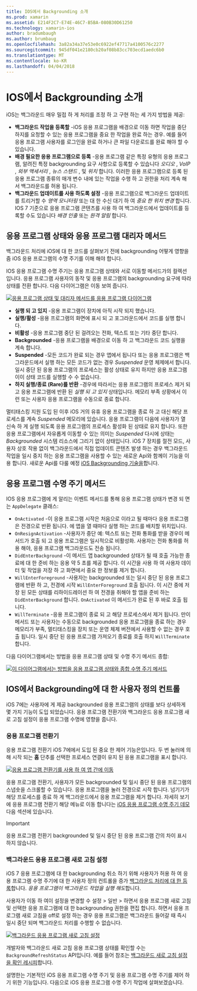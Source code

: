 ```yaml
---
title: IOS에서 Backgrounding 소개
ms.prod: xamarin
ms.assetid: E214F2C7-E74E-46C7-B5BA-080B30D61250
ms.technology: xamarin-ios
author: bradumbaugh
ms.author: brumbaug
ms.openlocfilehash: 3a82a34a37e53e0c6922ef47717a4100576c2277
ms.sourcegitcommit: 945df041e2180cb20af08b83cc703ecd1aedc6b0
ms.translationtype: MT
ms.contentlocale: ko-KR
ms.lasthandoff: 04/04/2018
---
```

# <a name="introduction-to-backgrounding-in-ios"></a>IOS에서 Backgrounding 소개

iOS는 백그라운드 매우 밀접 하 게 처리를 조정 하 고 구현 하는 세 가지 방법을 제공:

-  **백그라운드 작업을 등록할** -iOS 응용 프로그램을 배경으로 이동 하면 작업을 중단 하지를 요청할 수 있는 응용 프로그램을 중요 한 작업을 완료 하는 경우. 예를 들어 응용 프로그램 사용자를 로그인을 완료 하거나 큰 파일 다운로드를 완료 해야 할 수 있습니다.
-  **배경 필요한 응용 프로그램으로 등록** -응용 프로그램 같은 특정 유형의 응용 프로그램, 알려진 특정 backgrounding 요구 사항으로 등록할 수 있습니다 *오디오* , *VoIP* ,  *외부 액세서리* , *뉴스 스탠드* , 및 *위치* 합니다. 이러한 응용 프로그램으로 등록 된 응용 프로그램 종류의 매개 변수 내에 있는 작업을 수행 하 고 권한을 처리 계속 해 서 백그라운드를 허용 됩니다.
-  **백그라운드 업데이트를 사용 하도록 설정** -응용 프로그램으로 백그라운드 업데이트를 트리거할 수 *영역 모니터링* 또는 대 한 수신 대기 하 여 *중요 한 위치 변경* 합니다. IOS 7 기준으로 응용 프로그램 콘텐츠를 사용 하 여 백그라운드에서 업데이트를 등록할 수도 있습니다 *배경 인출* 또는 *원격 알림* 합니다.


## <a name="application-states-and-application-delegate-methods"></a>응용 프로그램 상태와 응용 프로그램 대리자 메서드

백그라운드 처리에 iOS에 대 한 코드를 살펴보기 전에 backgrounding 어떻게 영향을 줌 iOS 응용 프로그램의 수명 주기를 이해 해야 합니다.

IOS 응용 프로그램 수명 주기는 응용 프로그램 상태와 서로 이동할 메서드가의 컬렉션입니다. 응용 프로그램 사용자의 동작 및 응용 프로그램의 backgrounding 요구에 따라 상태를 전환 합니다. 다음 다이어그램은 이동 보여 줍니다.

 [![](introduction-to-backgrounding-in-ios-images/applicationlifecycle-.png "응용 프로그램 상태 및 대리자 메서드를 응용 프로그램 다이어그램")](introduction-to-backgrounding-in-ios-images/applicationlifecycle-.png#lightbox)

-  **실행 되 고 있지** -응용 프로그램이 장치에 아직 시작 되지 했습니다.
-  **실행/활성** -응용 프로그램의 화면에 표시 되 고 포그라운드에서 코드를 실행 합니다.
-  **비활성** -응용 프로그램 중단 된 걸려오는 전화, 텍스트 또는 기타 중단 합니다.
-  **Backgrounded** -응용 프로그램을 배경으로 이동 하 고 백그라운드 코드 실행을 계속 합니다.
-  **Suspended** -모든 코드가 완료 되는 경우 앱에서 됩니다 또는 응용 프로그램은 백그라운드에서 실행 하는 모든 코드가 없는 경우 *Suspended* 운영 체제에서 합니다. 일시 중단 된 응용 프로그램의 프로세스는 활성 상태로 유지 하지만 응용 프로그램이이 상태 코드를 실행할 수 수 없습니다.
-  **하지 실행/종료 (Rare)를 반환** -경우에 따라서는 응용 프로그램의 프로세스 제거 되 고 응용 프로그램에 반환 된 *실행 되 고 있지* 상태입니다. 메모리 부족 상황에서 이런 또는 사용자 응용 프로그램을 수동으로 종료 합니다.


멀티태스킹 지원 도입 된 이후 iOS 거의 유휴 응용 프로그램을 종료 하 고 대신 해당 프로세스를 계속 *Suspended* 메모리에 있습니다. 응용 프로그램이 다음에 사용자가 열 신속 하 게 실행 되도록 응용 프로그램의 프로세스 활성화 된 상태로 유지 합니다. 또한 응용 프로그램에서 자유롭게 이동할 수 있는 의미는 *Suspended* 다시에 상태는 *Backgrounded* 시스템 리소스에 그리기 없이 상태입니다. iOS 7 장치를 절전 모드, 사용자 상호 작용 없이 백그라운드에서 직접 업데이트 콘텐츠 발생 하는 경우 백그라운드 작업을 일시 중지 하는 응용 프로그램을 사용할 수 있는 새로운 Api와 함께이 기능을 이용 합니다. 새로운 Api를 다룰 예정 [iOS Backgrounding 기술을](~/ios/app-fundamentals/backgrounding/ios-backgrounding-techniques/index.md)합니다.

## <a name="application-lifecycle-methods"></a>응용 프로그램 수명 주기 메서드

IOS 응용 프로그램에 게 알리는 이벤트 메서드를 통해 응용 프로그램 상태가 변경 되 면는 `AppDelegate` 클래스:

-  `OnActivated` -이 응용 프로그램 시작은 처음으로 이라고 될 때마다 응용 프로그램은 전경으로 반환 됩니다. 에 앱을 열 때마다 실행 하는 코드를 배치할 위치입니다.
-  `OnResignActivation` -사용자가 중단 예: 텍스트 또는 전화 통화를 받을 경우이 메서드가 호출 되 고 응용 프로그램은 일시적으로 비활성화. 사용자는 전화 통화를 허용 해야, 응용 프로그램 백그라운드도 전송 됩니다.
-  `DidEnterBackground` -이 메서드 앱 backgrounded 상태가 될 때 호출 가능한 종료에 대 한 준비 하는 응용 약 5 초를 제공 합니다. 이 시간을 사용 하 여 사용자 데이터 및 작업을 저장 하 고 화면에서 중요 한 정보를 제거 합니다.
-  `WillEnterForeground` -사용자는 backgrounded 또는 일시 중단 된 응용 프로그램에 반환 하 고, 전경에 시작 `WillEnterForeground` 호출 됩니다. 이 시간 중에 저장 된 모든 상태를 리하이드레이션 하 여 전경을 취해야 할 앱을 준비 하는 `DidEnterBackground` 합니다.  `OnActivated` 이 메서드가 완료 된 후 바로 호출 됩니다.
-  `WillTerminate` -응용 프로그램이 종료 되 고 해당 프로세스에서 제거 됩니다. 만이 메서드 또는 사용자는 수동으로 backgrounded 응용 프로그램을 종료 하는 경우 메모리가 부족, 멀티태스킹을 장치 또는 운영 체제 버전에서 사용할 수 없는 경우 호출 됩니다. 일시 중단 된 응용 프로그램 가져오기 종료를 호출 하지 `WillTerminate` 합니다.


다음 다이어그램에서는 방법을 응용 프로그램 상태 및 수명 주기 메서드 종합:

 [![](introduction-to-backgrounding-in-ios-images/image2.png "이 다이어그램에서는 방법을 응용 프로그램 상태와 종합 수명 주기 메서드")](introduction-to-backgrounding-in-ios-images/image2.png#lightbox)

## <a name="user-controls-for-backgrounding-in-ios"></a>IOS에서 Backgrounding에 대 한 사용자 정의 컨트롤

iOS 7에는 사용자에 게 제공 backgrounded 응용 프로그램의 상태를 보다 상세하게 몇 가지 기능이 도입 되었습니다. 응용 프로그램 전환기와 백그라운드 응용 프로그램 새로 고침 설정이 응용 프로그램 수명에 영향을 줍니다.

### <a name="app-switcher"></a>응용 프로그램 전환기

응용 프로그램 전환기 iOS 7에에서 도입 된 중요 한 제어 기능은입니다. 두 번 눌러에 의해 시작 되는 **홈** 단추를 선택한 프로세스 연결이 유지 된 응용 프로그램을 표시 합니다.

 [![](introduction-to-backgrounding-in-ios-images/app-switcher-.png "응용 프로그램 전환기를 사용 하 여 앱 간에 이동")](introduction-to-backgrounding-in-ios-images/app-switcher-.png#lightbox)

응용 프로그램 전환기, 사용자가 모든 backgrounded 및 일시 중단 된 응용 프로그램의 스냅숏을 스크롤할 수 있습니다. 응용 프로그램을 눌러 전경으로 시작 합니다. 넘기기가 해당 프로세스를 종료 하 게 백그라운드에서 응용 프로그램을 제거 합니다. 자세히 보기에 응용 프로그램 전환기 해당 메뉴로 이동 합니다는 [iOS 응용 프로그램 수명 주기 데모](~/ios/app-fundamentals/backgrounding/application-lifecycle-demo.md) 다음 섹션에 있습니다.

> [!IMPORTANT]
> 응용 프로그램 전환기 backgrounded 및 일시 중단 된 응용 프로그램 간의 차이 표시 하지 않습니다.



### <a name="background-app-refresh-settings"></a>백그라운드 응용 프로그램 새로 고침 설정

iOS 7 응용 프로그램에 대 한 backgrounding 취소 하기 위해 사용자가 허용 하 여 응용 프로그램 수명 주기에 대 한 사용자 정의 컨트롤을 증가 [백그라운드 처리에 대 한 등록](~/ios/app-fundamentals/backgrounding/ios-backgrounding-techniques/registering-applications-to-run-in-background.md)합니다. *응용 프로그램이 백그라운드 작업을 실행 해도*합니다.

사용자가 이동 하 여이 설정을 변경할 수 <span class="uiitem">설정 > 일반 > 하면서 응용 프로그램 새로 고침</span> 및 선택한 응용 프로그램에 대 한 backgrounding 권한을 편집 합니다. 하면서 응용 프로그램 새로 고침을 off로 설정 하는 경우 응용 프로그램은 백그라운드 들어갈 때 즉시 일시 중단 되며 백그라운드 처리를 수행할 수 없습니다.

 [![](introduction-to-backgrounding-in-ios-images/settings-.png "백그라운드 응용 프로그램 새로 고침 설정")](introduction-to-backgrounding-in-ios-images/settings-.png#lightbox)

개발자와 백그라운드 새로 고침 응용 프로그램 상태를 확인할 수는 `BackgroundRefreshStatus` API입니다. 예를 들어 참조는 [백그라운드 새로 고침 설정을 확인 레시피](https://developer.xamarin.com/recipes/ios/multitasking/check_background_refresh_setting/)합니다.

설명한는 기본적인 iOS 응용 프로그램 수명 주기 및 응용 프로그램 수명 주기를 제어 하기 위한 기능입니다. 다음으로 iOS 응용 프로그램 수명 주기 작업에 살펴보겠습니다.

